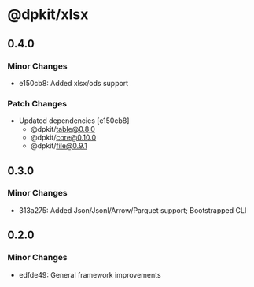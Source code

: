 # @dpkit/xlsx

## 0.4.0

### Minor Changes

- e150cb8: Added xlsx/ods support

### Patch Changes

- Updated dependencies [e150cb8]
  - @dpkit/table@0.8.0
  - @dpkit/core@0.10.0
  - @dpkit/file@0.9.1

## 0.3.0

### Minor Changes

- 313a275: Added Json/Jsonl/Arrow/Parquet support; Bootstrapped CLI

## 0.2.0

### Minor Changes

- edfde49: General framework improvements
